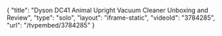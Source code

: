 {
    "title": "Dyson DC41 Animal Upright Vacuum Cleaner Unboxing and Review",
    "type": "solo",
    "layout": "iframe-static",
    "videoId": "3784285",
    "url": "\/tvpembed\/3784285"
}
